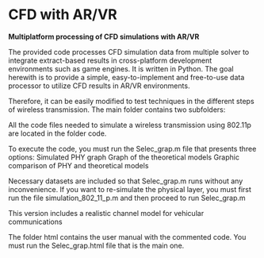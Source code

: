 # CFD with AR/VR
**Multiplatform processing of CFD simulations with AR/VR**

The provided code processes CFD simulation data from multiple solver to integrate extract-based results in cross-platform development environments such as game engines. It is written in Python. The goal herewith is to provide a simple, easy-to-implement and free-to-use data processor to utilize CFD results in AR/VR environments.

Therefore, it can be easily modified to test techniques in the different steps of wireless transmission. The main folder contains two subfolders:

All the code files needed to simulate a wireless transmission using 802.11p are located in the folder code.

To execute the code, you must run the Selec_grap.m file that presents three options: Simulated PHY graph Graph of the theoretical models Graphic comparison of PHY and theoretical models

Necessary datasets are included so that Selec_grap.m runs without any inconvenience. If you want to re-simulate the physical layer, you must first run the file simulation_802_11_p.m and then proceed to run Selec_grap.m

This version includes a realistic channel model for vehicular communications

The folder html contains the user manual with the commented code. You must run the Selec_grap.html file that is the main one.
